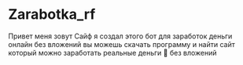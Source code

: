 # Zarabotka_rf
Привет меня зовут Сайф я создал этого бот для заработок деньги онлайн без вложений вы можешь скачать программу и найти сайт который можно заработать реальные деньги 💸 без вложений 
